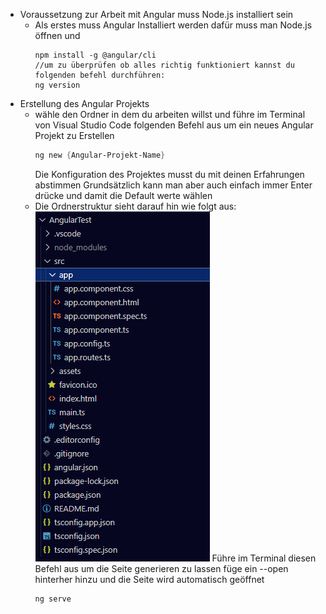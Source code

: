 - Voraussetzung zur Arbeit mit Angular muss Node.js installiert sein
	- Als erstes muss Angular Installiert werden dafür muss man Node.js öffnen und  
	  ```Node.JS
	  npm install -g @angular/cli
	  //um zu überprüfen ob alles richtig funktioniert kannst du folgenden befehl durchführen:
	  ng version
	  ```
- Erstellung des Angular Projekts
	- wähle den Ordner in dem du arbeiten willst und führe im Terminal von Visual Studio Code folgenden Befehl aus um ein neues Angular Projekt zu Erstellen
	  ```powershell
	  ng new {Angular-Projekt-Name}
	  ``` 
	  Die Konfiguration des Projektes musst du mit deinen Erfahrungen abstimmen Grundsätzlich kann man aber auch einfach immer Enter drücke und damit die Default werte wählen
	- Die Ordnerstruktur sieht darauf hin wie folgt aus: 
	  ![image.png](../assets/image_1715845316668_0.png)
	  Führe im Terminal diesen Befehl aus um die Seite generieren zu lassen füge ein --open hinterher hinzu und die Seite wird automatisch geöffnet
	  ```Powershell
	  ng serve 
	  ```